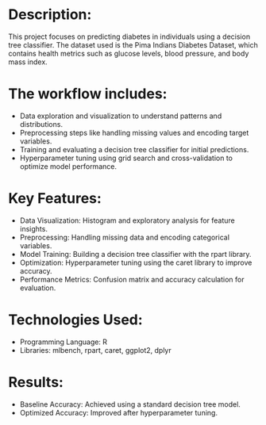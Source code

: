 # Description:
This project focuses on predicting diabetes in individuals using a decision tree classifier. The dataset used is the Pima Indians Diabetes Dataset, which contains health metrics such as glucose levels, blood pressure, and body mass index.

# The workflow includes:
- Data exploration and visualization to understand patterns and distributions.
- Preprocessing steps like handling missing values and encoding target variables.
- Training and evaluating a decision tree classifier for initial predictions.
- Hyperparameter tuning using grid search and cross-validation to optimize model performance.

# Key Features:
- Data Visualization: Histogram and exploratory analysis for feature insights.
- Preprocessing: Handling missing data and encoding categorical variables.
- Model Training: Building a decision tree classifier with the rpart library.
- Optimization: Hyperparameter tuning using the caret library to improve accuracy.
- Performance Metrics: Confusion matrix and accuracy calculation for evaluation.

# Technologies Used:
- Programming Language: R
- Libraries: mlbench, rpart, caret, ggplot2, dplyr

# Results:
- Baseline Accuracy: Achieved using a standard decision tree model.
- Optimized Accuracy: Improved after hyperparameter tuning.
